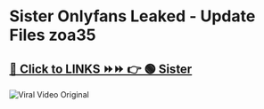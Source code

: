 
 # Sister Onlyfans Leaked - Update Files zoa35

## <h2><a href="https://clipsfans.com/Sister&ref=git">🔗 Click to LINKS ⏩⏩ 👉 🟢 Sister </a></h2>

<a href="https://clipsfans.com/Sister&ref=git" rel="nofollow" data-target="animated-image.originalLink"><img src="https://i.ibb.co.com/xMMVF88/686577567.gif" alt="Viral Video Original" style="max-width: 100%; display: inline-block;" data-target="animated-image.originalImage"></a>

